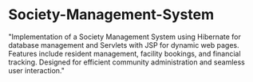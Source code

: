 # Society-Management-System

"Implementation of a Society Management System using Hibernate for database management and Servlets with JSP for dynamic web pages. Features include resident management, facility bookings, and financial tracking. Designed for efficient community administration and seamless user interaction."
